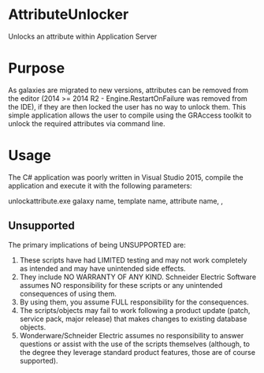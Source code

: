 # AttributeUnlocker
Unlocks an attribute within Application Server

# Purpose
As galaxies are migrated to new versions, attributes can be removed from the editor (2014 >= 2014 R2 - Engine.RestartOnFailure was removed from the IDE), if they are then locked the user has no way to unlock them. This simple application allows the user to compile using the GRAccess toolkit to unlock the required attributes via command line.

# Usage
The C# application was poorly written in Visual Studio 2015, compile the application
and execute it with the following parameters:

unlockattribute.exe galaxy name, template name, attribute name, <username>, <password>

Unsupported
-----------

The primary implications of being UNSUPPORTED are:

1. These scripts have had LIMITED testing and may not work completely as intended and may have unintended side effects.
1. They include NO WARRANTY OF ANY KIND. Schneider Electric Software assumes NO responsibility for these scripts or any unintended consequences of using them.
1. By using them, you assume FULL responsibility for the consequences.
1. The scripts/objects may fail to work following a product update (patch, service pack, major release) that makes changes to existing database objects.
1. Wonderware/Schneider Electric assumes no responsibility to answer questions or assist with the use of the scripts themselves (although, to the degree they leverage standard product features, those are of course supported).